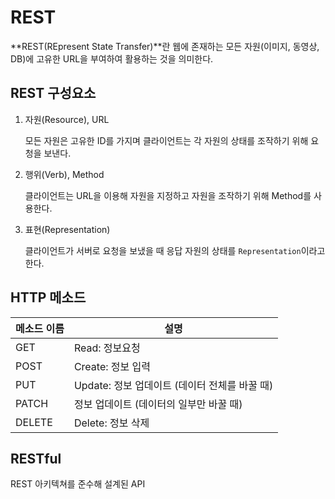 # REST

**REST(REpresent State Transfer)**란 웹에 존재하는 모든 자원(이미지, 동영상, DB)에 고유한 URL을 부여하여 활용하는 것을 의미한다.

## REST 구성요소

1. 자원(Resource), URL

   모든 자원은 고유한 ID를 가지며 클라이언트는 각 자원의 상태를 조작하기 위해 요청을 보낸다.

2. 행위(Verb), Method

   클라이언트는 URL을 이용해 자원을 지정하고 자원을 조작하기 위해 Method를 사용한다.

3. 표현(Representation)

   클라이언트가 서버로 요청을 보냈을 때 응답 자원의 상태를 `Representation`이라고 한다.

## HTTP 메소드

| 메소드 이름 | 설명                                          |
| ----------- | --------------------------------------------- |
| GET         | Read: 정보요청                                |
| POST        | Create: 정보 입력                             |
| PUT         | Update: 정보 업데이트 (데이터 전체를 바꿀 때) |
| PATCH       | 정보 업데이트 (데이터의 일부만 바꿀 때)       |
| DELETE      | Delete: 정보 삭제                             |

## RESTful

REST 아키텍쳐를 준수해 설계된 API
